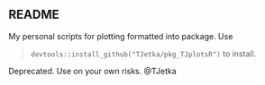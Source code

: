 ## README

My personal scripts for plotting formatted into package. Use 

>`devtools::install_github("TJetka/pkg_TJplotsR")`
to install.

Deprecated. Use on your own risks.
@TJetka
